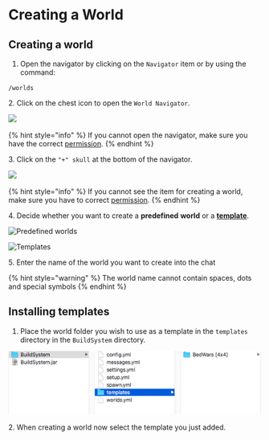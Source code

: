 # Creating a World

## Creating a world&#x20;

1. Open the navigator by clicking on the `Navigator` item or by using the command:

```
/worlds
```

&#x20;  2\. Click on the chest icon to open the `World Navigator`.

![](<../.gitbook/assets/world-navigator (1).png>)

{% hint style="info" %}
If you cannot open the navigator, make sure you have the correct [permission](../permissions/bypass.md#open-the-navigator).
{% endhint %}

&#x20;  3\. Click on the `"+" skull` at the bottom of the navigator.

![](../.gitbook/assets/worlds.png)

{% hint style="info" %}
If you cannot see the item for creating a world, make sure you have to correct [permission](../permissions/bypass.md#create-a-world).
{% endhint %}

&#x20;  4\. Decide whether you want to create a **predefined** **world** or a [**template**](installing-buildsystem.md#installing-templates).

![Predefined worlds](../.gitbook/assets/predefined_worlds.png)

![Templates](../.gitbook/assets/templates.png)

&#x20;  5\. Enter the name of the world you want to create into the chat

{% hint style="warning" %}
The world name cannot contain spaces, dots and special symbols
{% endhint %}

## Installing templates

1. Place the world folder you wish to use as a template in the `templates` directory in the `BuildSystem` directory.

![](<../.gitbook/assets/Screen Shot 2020-05-08 at 16.33.56.png>)

&#x20;  2\. When creating a world now select the template you just added.

